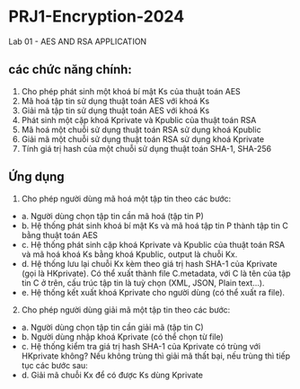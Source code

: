 # PRJ1-Encryption-2024
Lab 01 - AES AND RSA APPLICATION
## các chức năng chính: 
1. Cho phép phát sinh một khoá bí mật Ks của thuật toán AES
2. Mã hoá tập tin sử dụng thuật toán AES với khoá Ks
3. Giải mã tập tin sử dụng thuật toán AES với khoá Ks
4. Phát sinh một cặp khoá Kprivate và Kpublic của thuật toán RSA
5. Mã hoá một chuỗi sử dụng thuật toán RSA sử dụng khoá Kpublic
6. Giải mã một chuỗi sử dụng thuật toán RSA sử dụng khoá Kprivate
7. Tính giá trị hash của một chuỗi sử dụng thuật toán SHA-1, SHA-256
## Ứng dụng
1. Cho phép người dùng mã hoá một tập tin theo các bước:
- a. Người dùng chọn tập tin cần mã hoá (tập tin P)
- b. Hệ thống phát sinh khoá bí mật Ks và mã hoá tập tin P thành tập tin C bằng thuật 
toán AES
- c. Hệ thống phát sinh cặp khoá Kprivate và Kpublic của thuật toán RSA và mã hoá 
khoá Ks bằng khoá Kpublic, output là chuỗi Kx.
- d. Hệ thống lưu lại chuỗi Kx kèm theo giá trị hash SHA-1 của Kprivate (gọi là 
HKprivate). Có thể xuất thành file C.metadata, với C là tên của tập tin C ở trên, cấu 
trúc tập tin là tuỳ chọn (XML, JSON, Plain text…).
- e. Hệ thống kết xuất khoá Kprivate cho người dùng (có thể xuất ra file). 
2. Cho phép người dùng giải mã một tập tin theo các bước:
- a. Người dùng chọn tập tin cần giải mã (tập tin C)
- b. Người dùng nhập khoá Kprivate (có thể chọn từ file)
- c. Hệ thống kiểm tra giá trị hash SHA-1 của Kprivate có trùng với HKprivate không? Nếu không trùng thì giải mã thất bại, nếu trùng thì tiếp tục các bước sau:
- d. Giải mã chuỗi Kx để có được Ks dùng Kprivate
